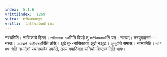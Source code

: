 ```yaml
---
index:  5.1.6
vrittiindex:  1269
sutra:  शरीरावयवाद्यत
vritti:  tattvabodhini 
---
```


नस्यमिति। नासिकायै हितम्। `नासिकायां भव`मिति विग्रहे तु `शरीरैवयवाच्चे`ति यत्। नस्यम्। तस्युदाहरणं---नस्तः। `अपादाने चाहीयरुहो`रिति तसिः। क्षुद्रे तु--नासिकायाः क्षुद्रो नःक्षुद्रः। `सुप्सुपे`ति समासः। नाभ्यमिति। `नाभि नभं चे`ति नभादेशो रथनाभावेव प्रवर्तते, तस्य गवादियता संनियोगशिष्टत्वादिति भावः।

